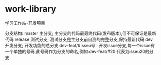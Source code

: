 # work-library
学习工作站-开发项目

分支结构: 
master  主分支;  主分支的代码最最终代码(发布版本),但不可保证是最新代码
release 测试分支; 测试分支是主分支前自测的完整分支,保持最新代码
dev     开发分支; 开发功能的总分支
dev-feat/#isseu号 : 开发issue分支,每一个issue有一个单独的号码,此号码作为分支的命名,例如:dev-feat/#20 代表为isseu20的分支
